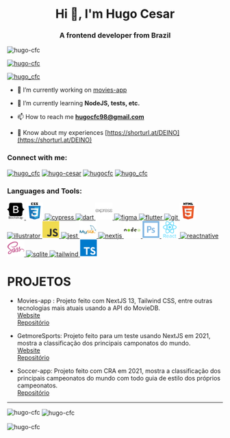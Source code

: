 <h1 align="center">Hi 👋, I'm Hugo Cesar</h1>
<h3 align="center">A frontend developer from Brazil</h3>

<p align="left"> <img src="https://komarev.com/ghpvc/?username=hugo-cfc&label=Profile%20views&color=0e75b6&style=flat" alt="hugo-cfc" /> </p>

<p align="left"> <a href="https://github.com/ryo-ma/github-profile-trophy"><img src="https://github-profile-trophy.vercel.app/?username=hugo-cfc" alt="hugo-cfc" /></a> </p>

<p align="left"> <a href="https://twitter.com/hugo_cfc" target="blank"><img src="https://img.shields.io/twitter/follow/hugo_cfc?logo=twitter&style=for-the-badge" alt="hugo_cfc" /></a> </p>

- 🔭 I’m currently working on [movies-app](https://github.com/hugo-cfc/movies-app)

- 🌱 I’m currently learning **NodeJS, tests, etc.**

- 📫 How to reach me **hugocfc98@gmail.com**

- 📄 Know about my experiences [https://shorturl.at/DEINO](https://shorturl.at/DEINO)

<h3 align="left">Connect with me:</h3>
<p align="left">
<a href="https://twitter.com/hugo_cfc" target="blank"><img align="center" src="https://raw.githubusercontent.com/rahuldkjain/github-profile-readme-generator/master/src/images/icons/Social/twitter.svg" alt="hugo_cfc" height="30" width="40" /></a>
<a href="https://linkedin.com/in/hugo-cesar" target="blank"><img align="center" src="https://raw.githubusercontent.com/rahuldkjain/github-profile-readme-generator/master/src/images/icons/Social/linked-in-alt.svg" alt="hugo-cesar" height="30" width="40" /></a>
<a href="https://fb.com/hugocfc" target="blank"><img align="center" src="https://raw.githubusercontent.com/rahuldkjain/github-profile-readme-generator/master/src/images/icons/Social/facebook.svg" alt="hugocfc" height="30" width="40" /></a>
<a href="https://instagram.com/hugo_cfc" target="blank"><img align="center" src="https://raw.githubusercontent.com/rahuldkjain/github-profile-readme-generator/master/src/images/icons/Social/instagram.svg" alt="hugo_cfc" height="30" width="40" /></a>
</p>

<h3 align="left">Languages and Tools:</h3>
<p align="left"> <a href="https://getbootstrap.com" target="_blank" rel="noreferrer"> <img src="https://raw.githubusercontent.com/devicons/devicon/master/icons/bootstrap/bootstrap-plain-wordmark.svg" alt="bootstrap" width="40" height="40"/> </a> <a href="https://www.w3schools.com/css/" target="_blank" rel="noreferrer"> <img src="https://raw.githubusercontent.com/devicons/devicon/master/icons/css3/css3-original-wordmark.svg" alt="css3" width="40" height="40"/> </a> <a href="https://www.cypress.io" target="_blank" rel="noreferrer"> <img src="https://raw.githubusercontent.com/simple-icons/simple-icons/6e46ec1fc23b60c8fd0d2f2ff46db82e16dbd75f/icons/cypress.svg" alt="cypress" width="40" height="40"/> </a> <a href="https://dart.dev" target="_blank" rel="noreferrer"> <img src="https://www.vectorlogo.zone/logos/dartlang/dartlang-icon.svg" alt="dart" width="40" height="40"/> </a> <a href="https://expressjs.com" target="_blank" rel="noreferrer"> <img src="https://raw.githubusercontent.com/devicons/devicon/master/icons/express/express-original-wordmark.svg" alt="express" width="40" height="40"/> </a> <a href="https://www.figma.com/" target="_blank" rel="noreferrer"> <img src="https://www.vectorlogo.zone/logos/figma/figma-icon.svg" alt="figma" width="40" height="40"/> </a> <a href="https://flutter.dev" target="_blank" rel="noreferrer"> <img src="https://www.vectorlogo.zone/logos/flutterio/flutterio-icon.svg" alt="flutter" width="40" height="40"/> </a> <a href="https://git-scm.com/" target="_blank" rel="noreferrer"> <img src="https://www.vectorlogo.zone/logos/git-scm/git-scm-icon.svg" alt="git" width="40" height="40"/> </a> <a href="https://www.w3.org/html/" target="_blank" rel="noreferrer"> <img src="https://raw.githubusercontent.com/devicons/devicon/master/icons/html5/html5-original-wordmark.svg" alt="html5" width="40" height="40"/> </a> <a href="https://www.adobe.com/in/products/illustrator.html" target="_blank" rel="noreferrer"> <img src="https://www.vectorlogo.zone/logos/adobe_illustrator/adobe_illustrator-icon.svg" alt="illustrator" width="40" height="40"/> </a> <a href="https://developer.mozilla.org/en-US/docs/Web/JavaScript" target="_blank" rel="noreferrer"> <img src="https://raw.githubusercontent.com/devicons/devicon/master/icons/javascript/javascript-original.svg" alt="javascript" width="40" height="40"/> </a> <a href="https://jestjs.io" target="_blank" rel="noreferrer"> <img src="https://www.vectorlogo.zone/logos/jestjsio/jestjsio-icon.svg" alt="jest" width="40" height="40"/> </a> <a href="https://www.mysql.com/" target="_blank" rel="noreferrer"> <img src="https://raw.githubusercontent.com/devicons/devicon/master/icons/mysql/mysql-original-wordmark.svg" alt="mysql" width="40" height="40"/> </a> <a href="https://nextjs.org/" target="_blank" rel="noreferrer"> <img src="https://cdn.worldvectorlogo.com/logos/nextjs-2.svg" alt="nextjs" width="40" height="40"/> </a> <a href="https://nodejs.org" target="_blank" rel="noreferrer"> <img src="https://raw.githubusercontent.com/devicons/devicon/master/icons/nodejs/nodejs-original-wordmark.svg" alt="nodejs" width="40" height="40"/> </a> <a href="https://www.photoshop.com/en" target="_blank" rel="noreferrer"> <img src="https://raw.githubusercontent.com/devicons/devicon/master/icons/photoshop/photoshop-line.svg" alt="photoshop" width="40" height="40"/> </a> <a href="https://reactjs.org/" target="_blank" rel="noreferrer"> <img src="https://raw.githubusercontent.com/devicons/devicon/master/icons/react/react-original-wordmark.svg" alt="react" width="40" height="40"/> </a> <a href="https://reactnative.dev/" target="_blank" rel="noreferrer"> <img src="https://reactnative.dev/img/header_logo.svg" alt="reactnative" width="40" height="40"/> </a> <a href="https://sass-lang.com" target="_blank" rel="noreferrer"> <img src="https://raw.githubusercontent.com/devicons/devicon/master/icons/sass/sass-original.svg" alt="sass" width="40" height="40"/> </a> <a href="https://www.sqlite.org/" target="_blank" rel="noreferrer"> <img src="https://www.vectorlogo.zone/logos/sqlite/sqlite-icon.svg" alt="sqlite" width="40" height="40"/> </a> <a href="https://tailwindcss.com/" target="_blank" rel="noreferrer"> <img src="https://www.vectorlogo.zone/logos/tailwindcss/tailwindcss-icon.svg" alt="tailwind" width="40" height="40"/> </a> <a href="https://www.typescriptlang.org/" target="_blank" rel="noreferrer"> <img src="https://raw.githubusercontent.com/devicons/devicon/master/icons/typescript/typescript-original.svg" alt="typescript" width="40" height="40"/> </a> </p>

# PROJETOS 
  
  - Movies-app : Projeto feito com NextJS 13, Tailwind CSS, entre outras tecnologias mais atuais usando a API do MovieDB. </br>
  [Website](https://clone-github-maikaodev.netlify.app/) </br>
  [Repositório](https://movies-l1mymluog-hugo-cfc.vercel.app/) </br>
  
  - GetmoreSports: Projeto feito para um teste usando NextJS em 2021, mostra a classificação dos principais camponatos do mundo. </br>
  [Website](https://getmoresports-4z3tunigw-hugo-cfc.vercel.app/) </br>
  [Repositório](https://github.com/hugo-cfc/frontend-challenge) </br>
  
  - Soccer-app: Projeto feito com CRA em 2021, mostra a classificação dos principais campeonatos do mundo com todo guia de estilo dos próprios campeonatos. </br>
  [Repositório](https://github.com/hugo-cfc/soccer-app) </br>
  
<hr/>

<p><img align="left" src="https://github-readme-stats.vercel.app/api/top-langs?username=hugo-cfc&show_icons=true&locale=en&layout=compact" alt="hugo-cfc" /></p>

<p>&nbsp;<img align="center" src="https://github-readme-stats.vercel.app/api?username=hugo-cfc&show_icons=true&locale=en" alt="hugo-cfc" /></p>

<p><img align="center" src="https://github-readme-streak-stats.herokuapp.com/?user=hugo-cfc&theme=default" alt="hugo-cfc" /></p>
